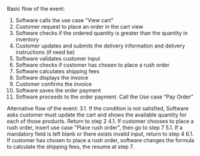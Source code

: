 Basic flow of the event:
1. Software calls the use case "View cart"
2. Customer request to place an order in the cart view
3. Software checks if the ordered quantity is greater than the quantity in inventory
4. Customer updates and submits the delivery information and delivery instructions (if need be)
5. Software validates customer input
6. Software checks if customer has chosen to place a rush order
7. Software calculates shipping fees 
8. Software displays the invoice
9. Customer confirms the invoice
10. Software saves the order payment
11. Software proceeds to the order payment. Call the Use case "Pay Order"


Alternative flow of the event:
3.1. If the condition is not satisfied, Software asks customer must update the cart and shows the available quantity for each of those products.
Return to step 2
4.1. If customer chooses to place a rush order, insert use case "Place rush order", then go to step 7
5.1. If a mandatory field is left blank or there exists invalid input, return to step 4
6.1. If customer has chosen to place a rush order, software changes the formula to calculate the shipping fees, the resume at step 7.